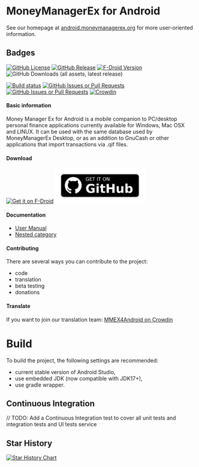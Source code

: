 # MoneyManagerEx for Android

See our homepage at [android.moneymanagerex.org](http://android.moneymanagerex.org/) for more user-oriented information.

## Badges
[![GitHub License](https://img.shields.io/github/license/moneymanagerex/android-money-manager-ex)](https://github.com/wolfsolver/android-money-manager-ex/tree/master?tab=License-1-ov-file)
[![GitHub Release](https://img.shields.io/github/v/release/moneymanagerex/android-money-manager-ex?include_prereleases&label=github%20release)](https://github.com/moneymanagerex/android-money-manager-ex/releases/latest)
[![F-Droid Version](https://img.shields.io/f-droid/v/com.money.manager.ex?include_prereleases&label=f-droid%20release)](https://f-droid.org/it/packages/com.money.manager.ex/)<img alt="GitHub Downloads (all assets, latest release)" src="https://img.shields.io/github/downloads-pre/moneymanagerex/android-money-manager-ex/latest/total">


[![Build status](https://ci.appveyor.com/api/projects/status/bn231orqqh7bi6um?svg=true)](https://ci.appveyor.com/project/moneymanagerex/android-money-manager-ex)
[![GitHub Issues or Pull Requests](https://img.shields.io/github/issues/moneymanagerex/android-money-manager-ex)](https://github.com/moneymanagerex/android-money-manager-ex/issues)
[![GitHub Issues or Pull Requests](https://img.shields.io/github/issues-pr/moneymanagerex/android-money-manager-ex)](https://github.com/moneymanagerex/android-money-manager-ex/pulls)
[![Crowdin](https://badges.crowdin.net/android-money-manager-ex/localized.svg)](https://crowdin.com/project/android-money-manager-ex)


#### Basic information

Money Manager Ex for Android is a mobile companion to PC/desktop personal finance applications currently available for Windows, Mac OSX and LINUX. It can be used with the same database used by MoneyManagerEx Desktop, or as an addition to GnuCash or other applications that import transactions via .qif files.

#### Download
[<img alt="Get it on F-Droid" src="https://fdroid.gitlab.io/artwork/badge/get-it-on.png" width="240">](https://f-droid.org/packages/com.money.manager.ex)
[<img alt="Get it on GitHub" src="https://raw.githubusercontent.com/Kunzisoft/Github-badge/main/get-it-on-github.png" width="240">](https://github.com/moneymanagerex/android-money-manager-ex/releases/latest)

#### Documentation
- [User Manual](docs/usermanual/index.md)
- [Nested category](doc/nestedcategory.md)


#### Contributing

There are several ways you can contribute to the project:

- code
- translation
- beta testing
- donations

#### Translate

If you want to join our translation team: [MMEX4Android on Crowdin](https://crowdin.net/project/android-money-manager-ex)

# Build

To build the project, the following settings are recommended:

- current stable version of Android Studio,
- use embedded JDK (now compatible with JDK17+),
- use gradle wrapper.

## Continuous Integration

// TODO: Add a Continuous Integration test to cover all unit tests and integration tests and UI tests service

## Star History

[![Star History Chart](https://api.star-history.com/svg?repos=moneymanagerex/android-money-manager-ex&type=Date)](https://star-history.com/#moneymanagerex/android-money-manager-ex&Date)
